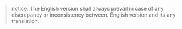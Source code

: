 

> notice: The English version shall always prevail in case of any discrepancy or inconsistency between. English version and its any translation.